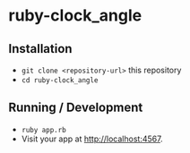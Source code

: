 # ruby-clock_angle

## Installation

* `git clone <repository-url>` this repository
* `cd ruby-clock_angle`

## Running / Development

* `ruby app.rb`
* Visit your app at [http://localhost:4567](http://localhost:4567).
